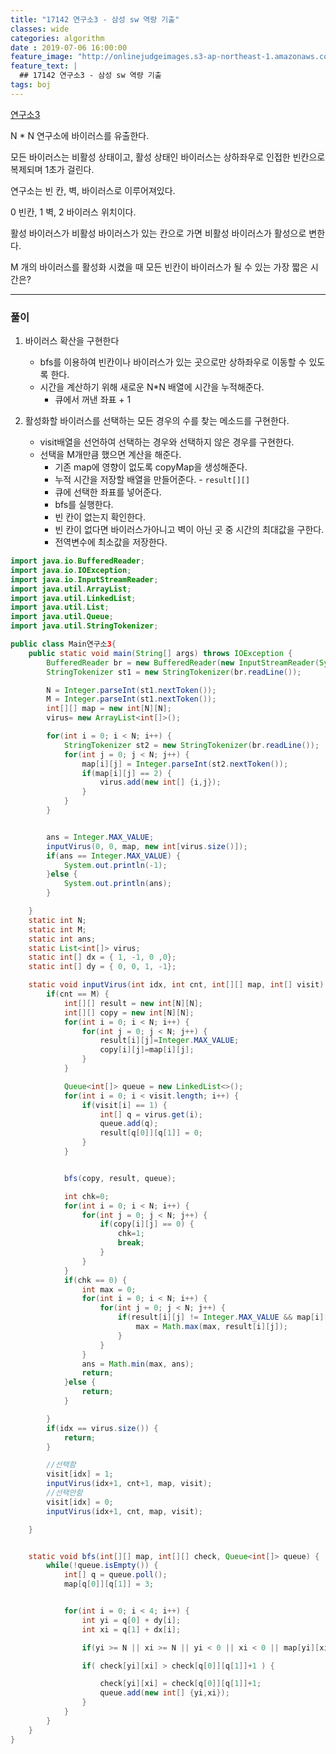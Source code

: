 ```yaml
---
title: "17142 연구소3 - 삼성 sw 역량 기출"
classes: wide
categories: algorithm
date : 2019-07-06 16:00:00
feature_image: "http://onlinejudgeimages.s3-ap-northeast-1.amazonaws.com/images/big-square.png"
feature_text: |
  ## 17142 연구소3 - 삼성 sw 역량 기출
tags: boj
---
```


[연구소3](https://www.acmicpc.net/problem/17142)

N * N 연구소에 바이러스를 유출한다.

모든 바이러스는 비활성 상태이고, 활성 상태인 바이러스는 상하좌우로 인접한 빈칸으로 복제되며 1초가 걸린다.

연구소는 빈 칸, 벽, 바이러스로 이루어져있다.

0 빈칸, 1 벽, 2 바이러스 위치이다.

활성 바이러스가 비활성 바이러스가 있는 칸으로 가면 비활성 바이러스가 활성으로 변한다.

M 개의 바이러스를 활성화 시켰을 때 모든 빈칸이 바이러스가 될 수 있는 가장 짧은 시간은?

---

### 풀이

1. 바이러스 확산을 구현한다
    - bfs를 이용하여 빈칸이나 바이러스가 있는 곳으로만 상하좌우로 이동할 수 있도록 한다.
    - 시간을 계산하기 위해 새로운 N*N 배열에 시간을 누적해준다.
        - 큐에서 꺼낸 좌표 + 1

2. 활성화할 바이러스를 선택하는 모든 경우의 수를 찾는 메소드를 구현한다.
    - visit배열을 선언하여 선택하는 경우와 선택하지 않은 경우를 구현한다.
    - 선택을 M개만큼 했으면 계산을 해준다.
        - 기존 map에 영향이 없도록 copyMap을 생성해준다.
        - 누적 시간을 저장할 배열을 만들어준다. - `result[][]`
        - 큐에 선택한 좌표를 넣어준다.
        - bfs를 실행한다.
        - 빈 칸이 없는지 확인한다.
        - 빈 칸이 없다면 바이러스가아니고 벽이 아닌 곳 중 시간의 최대값을 구한다.
        - 전역변수에 최소값을 저장한다.

```java
import java.io.BufferedReader;
import java.io.IOException;
import java.io.InputStreamReader;
import java.util.ArrayList;
import java.util.LinkedList;
import java.util.List;
import java.util.Queue;
import java.util.StringTokenizer;

public class Main연구소3{
	public static void main(String[] args) throws IOException {
		BufferedReader br = new BufferedReader(new InputStreamReader(System.in));
		StringTokenizer st1 = new StringTokenizer(br.readLine());

		N = Integer.parseInt(st1.nextToken());
		M = Integer.parseInt(st1.nextToken());
		int[][] map = new int[N][N];
		virus= new ArrayList<int[]>();

		for(int i = 0; i < N; i++) {
			StringTokenizer st2 = new StringTokenizer(br.readLine());
			for(int j = 0; j < N; j++) {
				map[i][j] = Integer.parseInt(st2.nextToken());
				if(map[i][j] == 2) {
					virus.add(new int[] {i,j});
				}
			}
		}


		ans = Integer.MAX_VALUE;
		inputVirus(0, 0, map, new int[virus.size()]);
		if(ans == Integer.MAX_VALUE) {
			System.out.println(-1);
		}else {
			System.out.println(ans);			
		}

	}
	static int N;
	static int M;
	static int ans;
	static List<int[]> virus;
	static int[] dx = { 1, -1, 0 ,0};
	static int[] dy = { 0, 0, 1, -1};

	static void inputVirus(int idx, int cnt, int[][] map, int[] visit) {
		if(cnt == M) {
			int[][] result = new int[N][N];
			int[][] copy = new int[N][N];
			for(int i = 0; i < N; i++) {
				for(int j = 0; j < N; j++) {
					result[i][j]=Integer.MAX_VALUE;
					copy[i][j]=map[i][j];
				}
			}

			Queue<int[]> queue = new LinkedList<>();
			for(int i = 0; i < visit.length; i++) {
				if(visit[i] == 1) {
					int[] q = virus.get(i);
					queue.add(q);
					result[q[0]][q[1]] = 0;
				}
			}


			bfs(copy, result, queue);

			int chk=0;
			for(int i = 0; i < N; i++) {
				for(int j = 0; j < N; j++) {
					if(copy[i][j] == 0) {
						chk=1;
						break;
					}
				}
			}
			if(chk == 0) {
				int max = 0;
				for(int i = 0; i < N; i++) {
					for(int j = 0; j < N; j++) {
						if(result[i][j] != Integer.MAX_VALUE && map[i][j]!=2) {
							max = Math.max(max, result[i][j]);
						}
					}
				}
				ans = Math.min(max, ans);
				return;
			}else {
				return;
			}

		}
		if(idx == virus.size()) {
			return;
		}

		//선택함
		visit[idx] = 1;
		inputVirus(idx+1, cnt+1, map, visit);
		//선택안함
		visit[idx] = 0;
		inputVirus(idx+1, cnt, map, visit);

	}


	static void bfs(int[][] map, int[][] check, Queue<int[]> queue) {
		while(!queue.isEmpty()) {
			int[] q = queue.poll();
			map[q[0]][q[1]] = 3;


			for(int i = 0; i < 4; i++) {
				int yi = q[0] + dy[i];
				int xi = q[1] + dx[i];

				if(yi >= N || xi >= N || yi < 0 || xi < 0 || map[yi][xi] == 1)continue;

				if( check[yi][xi] > check[q[0]][q[1]]+1 ) {

					check[yi][xi] = check[q[0]][q[1]]+1;
					queue.add(new int[] {yi,xi});
				}
			}
		}
	}
}

```
